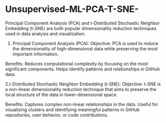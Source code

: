 # Unsupervised-ML-PCA-T-SNE-

Principal Component Analysis (PCA) and t-Distributed Stochastic Neighbor Embedding (t-SNE) are both popular dimensionality reduction techniques used in data analysis and visualization.
1. Principal Component Analysis (PCA):
Objective:
PCA is used to reduce the dimensionality of high-dimensional data while preserving the most important information.

Benefits:
Reduces computational complexity by focusing on the most significant components.
Helps identify patterns and relationships in GitHub data.


2.t-Distributed Stochastic Neighbor Embedding (t-SNE):
Objective: 
t-SNE is a non-linear dimensionality reduction technique that aims to preserve the local structure of the data in lower-dimensional space.

Benefits:
Captures complex non-linear relationships in the data.
Useful for visualizing clusters and identifying meaningful patterns in GitHub repositories, user behavior, or code contributions.
